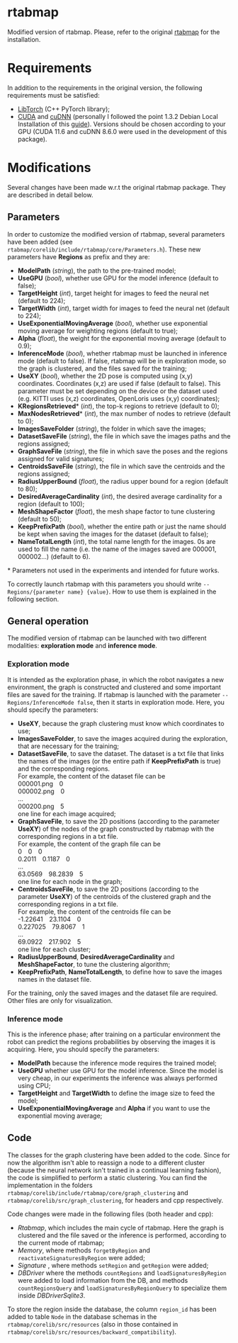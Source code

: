 rtabmap
=======

Modified version of rtabmap. Please, refer to the original [rtabmap](https://github.com/introlab/rtabmap) for the installation.

# Requirements
In addition to the requirements in the original version, the following requirements must be satisfied:
- [LibTorch](https://pytorch.org/cppdocs/installing.html) (C++ PyTorch library);
- [CUDA](https://developer.nvidia.com/cuda-11-6-0-download-archive) and [cuDNN](https://developer.nvidia.com/rdp/cudnn-archive) (personally I followed the point 1.3.2 Debian Local Installation of this [guide](https://docs.nvidia.com/deeplearning/cudnn/install-guide/index.html)). Versions should be chosen according to your GPU (CUDA 11.6 and cuDNN 8.6.0 were used in the development of this package).

# Modifications
Several changes have been made w.r.t the original rtabmap package. They are described in detail below.

 ## Parameters
 In order to customize the modified version of rtabmap, several parameters have been added (see ```rtabmap/corelib/include/rtabmap/core/Parameters.h```). These new parameters have **Regions** as prefix and they are:
 - **ModelPath** (*string*), the path to the pre-trained model;
 - **UseGPU** (*bool*), whether use GPU for the model inference (default to false);
 - **TargetHeight** (*int*), target height for images to feed the neural net (default to 224);
 - **TargetWidth** (*int*), target width for images to feed the neural net (default to 224);
 - **UseExponentialMovingAverage** (*bool*), whether use exponential moving average for weighting regions (default to true);
 - **Alpha** (*float*), the weight for the exponential moving average (default to 0.9);
 - **InferenceMode** (*bool*), whether rtabmap must be launched in inference mode (default to false). If false, rtabmap will be in exploration mode, so the graph is clustered, and the files saved for the training;
 - **UseXY** (*bool*), whether the 2D pose is computed using (x,y) coordinates. Coordinates (x,z) are used if false (default to false). This parameter must be set depending on the device or the dataset used (e.g. KITTI uses (x,z) coordinates, OpenLoris uses (x,y) coordinates);
 - **KRegionsRetrieved*** (*int*), the top-k regions to retrieve (default to 0);
 - **MaxNodesRetrieved*** (*int*), the max number of nodes to retrieve (default to 0);
 - **ImagesSaveFolder** (*string*), the folder in which save the images;
 - **DatasetSaveFile** (*string*), the file in which save the images paths and the regions assigned;
 - **GraphSaveFile** (*string*), the file in which save the poses and the regions assigned for valid signatures;
 - **CentroidsSaveFile** (*string*), the file in which save the centroids and the regions assigned;
 - **RadiusUpperBound** (*float*), the radius upper bound for a region (default to 80);
 - **DesiredAverageCardinality** (*int*), the desired average cardinality for a region (default to 100);
 - **MeshShapeFactor** (*float*), the mesh shape factor to tune clustering (default to 50);
 - **KeepPrefixPath** (*bool*), whether the entire path or just the name should be kept when saving the images for the dataset (default to false);
 - **NameTotalLength** (*int*), the total name length for the images. 0s are used to fill the name (i.e. the name of the images saved are 000001, 000002...) (default to 6). 
 
\* Parameters not used in the experiments and intended for future works.

To correctly launch rtabmap with this parameters you should write ```--Regions/{parameter name} {value}```. How to use them is explained in the following section.


## General operation
The modified version of rtabmap can be launched with two different modalities: **exploration mode** and **inference mode**.

### Exploration mode
It is intended as the exploration phase, in which the robot navigates a new environment, the graph is constructed and clustered and some important files are saved for the training. If rtabmap is launched with the parameter ```--Regions/InferenceMode false```, then it starts in exploration mode. Here, you should specify the parameters:
- **UseXY**, because the graph clustering must know which coordinates to use;
- **ImagesSaveFolder**, to save the images acquired during the exploration, that are necessary for the training;
- **DatasetSaveFile**, to save the dataset. The dataset is a txt file that links the names of the images (or the entire path if **KeepPrefixPath** is true) and the corresponding regions. <br> For example, the content of the dataset file can be <br> 000001.png&emsp;0 <br>000002.png&emsp;0 <br>... <br>000200.png&emsp;5<br>one line for each image acquired;
- **GraphSaveFile**, to save the 2D positions (according to the parameter **UseXY**) of the nodes of the graph constructed by rtabmap with the corresponding regions in a txt file. <br> For example, the content of the graph file can be <br> 0&emsp;0&emsp;0 <br>0.2011&emsp;0.1187&emsp;0 <br>... <br>63.0569&emsp;98.2839&emsp;5<br>one line for each node in the graph;
- **CentroidsSaveFile**, to save the 2D positions (according to the parameter **UseXY**) of the centroids of the clustered graph and the corresponding regions in a txt file. <br> For example, the content of the centroids file can be <br>-1.22641&emsp;23.1104&emsp;0<br>0.227025&emsp;79.8067&emsp;1<br>...<br>69.0922&emsp;217.902&emsp;5<br>one line for each cluster;
- **RadiusUpperBound**, **DesiredAverageCardinality** and **MeshShapeFactor**, to tune the clustering algorithm;
- **KeepPrefixPath**, **NameTotalLength**, to define how to save the images names in the dataset file.

For the training, only the saved images and the dataset file are required. Other files are only for visualization.

### Inference mode
This is the inference phase; after training on a particular environment the robot can predict the regions probabilities by observing the images it is acquiring. Here, you should specify the parameters:
- **ModelPath** because the inference mode requires the trained model;
 - **UseGPU** whether use GPU for the model inference. Since the model is very cheap, in our experiments the inference was always performed using CPU;
 - **TargetHeight** and **TargetWidth** to define the image size to feed the model;
 - **UseExponentialMovingAverage** and **Alpha** if you want to use the exponential moving average;


## Code
The classes for the graph clustering have been added to the code. Since for now the algorithm isn't able to reassign a node to a different cluster (because the neural network isn't trained in a continual learning fashion), the code is simplified to perform a static clustering. You can find the implementation in the folders ```rtabmap/corelib/include/rtabmap/core/graph_clustering``` and ```rtabmap/corelib/src/graph_clustering```, for headers and cpp respectively.

Code changes were made in the following files (both header and cpp):
- *Rtabmap*, which includes the main cycle of rtabmap. Here the graph is clustered and the file saved or the inference is performed, according to the current mode of rtabmap;
- *Memory*, where methods ```forgetByRegion``` and ```reactivateSignaturesByRegion``` were added;
- *Signature* , where methods ```setRegion``` and ```getRegion``` were added;
- *DBDriver* where the methods ```countRegions``` and ```loadSignaturesByRegion``` were added to load information from the DB, and methods ```countRegionsQuery``` and ```loadSignaturesByRegionQuery``` to specialize them inside *DBDriverSqlite3*.


To store the region inside the database, the column ```region_id``` has been added to table ```Node``` in the database schemas in the ```rtabmap/corelib/src/resources``` (also in those contained in ```rtabmap/corelib/src/resources/backward_compatibility```).
 
 
 
